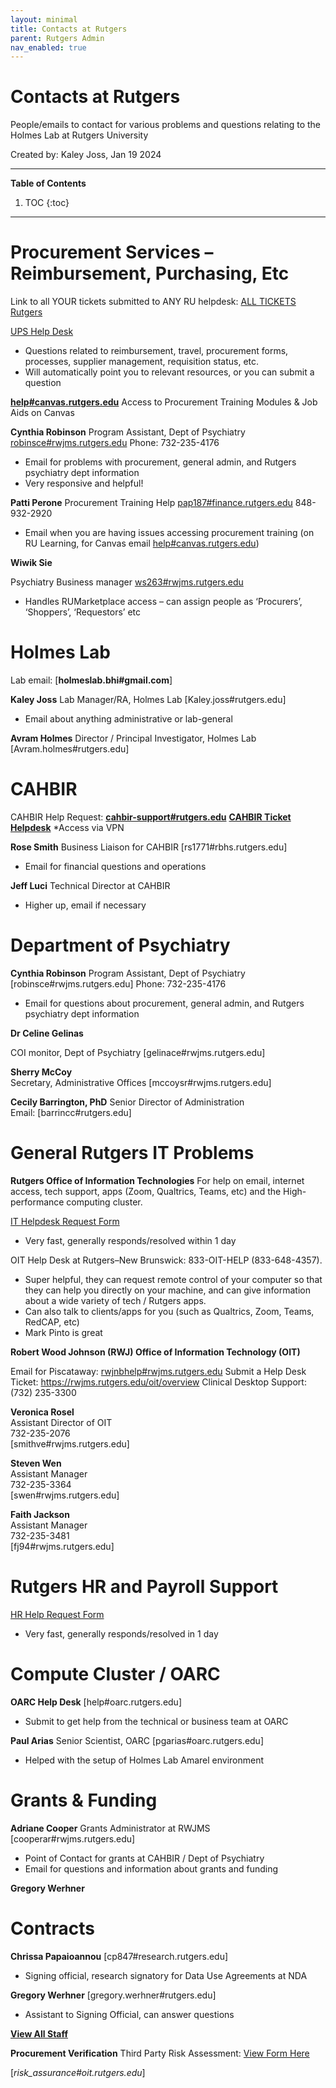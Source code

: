 ```yaml
---
layout: minimal
title: Contacts at Rutgers
parent: Rutgers Admin
nav_enabled: true
---
```

# Contacts at Rutgers

People/emails to contact for various problems and questions relating to the Holmes Lab at Rutgers University

Created by: Kaley Joss, Jan 19 2024

---
**Table of Contents**
1. TOC
{:toc}
---


# Procurement Services – Reimbursement, Purchasing, Etc

Link to all YOUR tickets submitted to ANY RU helpdesk: [ALL TICKETS Rutgers](https://rutgers.service-now.com/sp?id=rutgers_my_requests)

[UPS Help Desk](https://rutgers.ca1.qualtrics.com/jfe/form/SV_4MfeqH34iMABCo6)
- Questions related to reimbursement, travel, procurement forms, processes, supplier management, requisition status, etc.
- Will automatically point you to relevant resources, or you can submit a question

[**help#canvas.rutgers.edu**](mailto:help#canvas.rutgers.edu)
Access to Procurement Training Modules & Job Aids on Canvas

**Cynthia Robinson**
Program Assistant, Dept of Psychiatry
[robinsce#rwjms.rutgers.edu](mailto:robinsce#rwjms.rutgers.edu)
Phone: 732-235-4176
- Email for problems with procurement, general admin, and Rutgers psychiatry dept information
- Very responsive and helpful!

**Patti Perone**
Procurement Training Help
[pap187#finance.rutgers.edu](mailto:pap187#finance.rutgers.edu)
848-932-2920
- Email when you are having issues accessing procurement training (on RU Learning, for Canvas email [help#canvas.rutgers.edu](mailto:help#canvas.rutgers.edu))

**Wiwik Sie**

Psychiatry Business manager
[ws263#rwjms.rutgers.edu](mailto:ws263#rwjms.rutgers.edu)
- Handles RUMarketplace access – can assign people as ‘Procurers’, ‘Shoppers’, ‘Requestors’ etc


# Holmes Lab
Lab email: [**holmeslab.bhi#gmail.com**]

**Kaley Joss**
Lab Manager/RA, Holmes Lab
[Kaley.joss#rutgers.edu]
- Email about anything administrative or lab-general

**Avram Holmes**
Director / Principal Investigator, Holmes Lab
[Avram.holmes#rutgers.edu]

# CAHBIR

CAHBIR Help Request:
[**cahbir-support#rutgers.edu**](mailto:cahbir-support#rutgers.edu)
[**CAHBIR Ticket Helpdesk**](https://cahbir.rutgers.edu/support/ticket.php?track=E6B-727-6HRQ&Refresh=75274) \*Access via VPN

**Rose Smith**
Business Liaison for CAHBIR
[rs1771#rbhs.rutgers.edu]
- Email for financial questions and operations

**Jeff Luci**
Technical Director at CAHBIR
- Higher up, email if necessary


# Department of Psychiatry

**Cynthia Robinson**
Program Assistant, Dept of Psychiatry
[robinsce#rwjms.rutgers.edu]
Phone: 732-235-4176
- Email for questions about procurement, general admin, and Rutgers psychiatry dept information

**Dr Celine Gelinas**

COI monitor, Dept of Psychiatry
[gelinace#rwjms.rutgers.edu]

**Sherry McCoy**  
Secretary, Administrative Offices 
[mccoysr#rwjms.rutgers.edu]

**Cecily Barrington, PhD** 
Senior Director of Administration  
Email: [barrincc#rutgers.edu]


# General Rutgers IT Problems

**Rutgers Office of Information Technologies**
For help on email, internet access, tech support, apps (Zoom, Qualtrics, Teams, etc) and the High-performance computing cluster. 

[IT Helpdesk Request Form](https://rutgers.service-now.com/sp?id=sc_cat_item&sys_id=3c2100e41b672490217ca9bfbd4bcb86&referrer=recent_items)
- Very fast, generally responds/resolved within 1 day

OIT Help Desk at Rutgers–New Brunswick: 833-OIT-HELP (833-648-4357).
- Super helpful, they can request remote control of your computer so that they can help you directly on your machine, and can give information about a wide variety of tech / Rutgers apps. 
- Can also talk to clients/apps for you (such as Qualtrics, Zoom, Teams, RedCAP, etc)
- Mark Pinto is great


**Robert Wood Johnson (RWJ) Office of Information Technology (OIT)**

Email for Piscataway: [rwjnbhelp#rwjms.rutgers.edu](mailto:rwjnbhelp#rwjms.rutgers.edu)
Submit a Help Desk Ticket: <https://rwjms.rutgers.edu/oit/overview>
Clinical Desktop Support: (732) 235-3300

**Veronica Rosel**  
Assistant Director of OIT  
732-235-2076  
[smithve#rwjms.rutgers.edu]

**Steven Wen**  
Assistant Manager  
732-235-3364  
[swen#rwjms.rutgers.edu]

**Faith Jackson**  
Assistant Manager  
732-235-3481  
[fj94#rwjms.rutgers.edu]


# Rutgers HR and Payroll Support

[HR Help Request Form](https://rutgers.service-now.com/hrportal?id=hrj_sc_cat_item&sys_id=27c78de49f331200d9011977677fcfb3)
- Very fast, generally responds/resolved in 1 day

# Compute Cluster / OARC

**OARC Help Desk**
[help#oarc.rutgers.edu]
- Submit to get help from the technical or business team at OARC

**Paul Arias**
Senior Scientist, OARC
[pgarias#oarc.rutgers.edu]
- Helped with the setup of Holmes Lab Amarel environment

# Grants & Funding

**Adriane Cooper**
Grants Administrator at RWJMS
[cooperar#rwjms.rutgers.edu]

- Point of Contact for grants at CAHBIR / Dept of Psychiatry
- Email for questions and information about grants and funding

**Gregory Werhner**

# Contracts 

**Chrissa Papaioannou**
[cp847#research.rutgers.edu]
- Signing official, research signatory for Data Use Agreements at NDA

**Gregory Werhner**
[gregory.werhner#rutgers.edu]
- Assistant to Signing Official, can answer questions

[**View All Staff**](https://research.rutgers.edu/staff-directory/all?field_staff_directory_unit=1086)

**Procurement Verification**
Third Party Risk Assessment: [View Form Here](https://forms.office.com/Pages/ResponsePage.aspx?id=IystuTVNcEST_2mspmMv_vNV1GTfz6VMtu11uPaiSw5UNjE5SERERlNaSFBMNkE2MjNWQlRKWlBJVSQlQCN0PWcu)

[_risk_assurance#oit.rutgers.edu_]